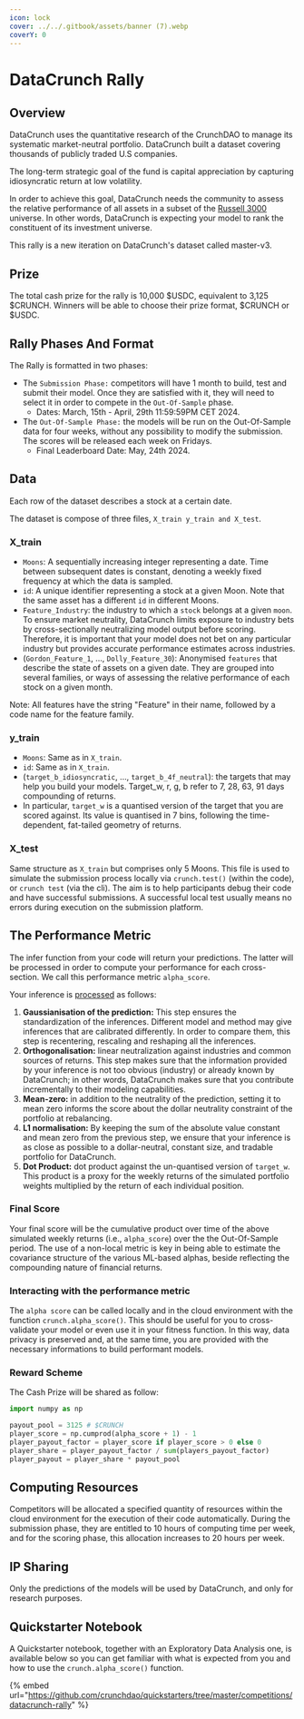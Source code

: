 ```yaml
---
icon: lock
cover: ../../.gitbook/assets/banner (7).webp
coverY: 0
---
```


# DataCrunch Rally

## Overview

DataCrunch uses the quantitative research of the CrunchDAO to manage its systematic market-neutral portfolio. DataCrunch built a dataset covering thousands of publicly traded U.S companies.

The long-term strategic goal of the fund is capital appreciation by capturing idiosyncratic return at low volatility.

In order to achieve this goal, DataCrunch needs the community to assess the relative performance of all assets in a subset of the [Russell 3000](https://www.investopedia.com/terms/r/russell_3000.asp) universe. In other words, DataCrunch is expecting your model to rank the constituent of its investment universe.

This rally is a new iteration on DataCrunch's dataset called master-v3.

## Prize

The total cash prize for the rally is 10,000 $USDC, equivalent to 3,125 $CRUNCH. Winners will be able to choose their prize format, $CRUNCH or $USDC.&#x20;

## Rally Phases And Format

The Rally is formatted in two phases:

* The `Submission Phase:` competitors will have 1 month to build, test and submit their model. Once they are satisfied with it, they will need to select it in order to compete in the `Out-Of-Sample` phase.
  * Dates: March, 15th - April, 29th 11:59:59PM CET 2024.
* The `Out-Of-Sample Phase:` the models will be run on the Out-Of-Sample data for four weeks, without any possibility to modify the submission. The scores will be released each week on Fridays.
  * Final Leaderboard Date: May, 24th 2024.

## Data

Each row of the dataset describes a stock at a certain date.

The dataset is compose of three files, `X_train y_train and X_test`.

### X\_train

* `Moons`: A sequentially increasing integer representing a date. Time between subsequent dates is constant, denoting a weekly fixed frequency at which the data is sampled.
* `id`: A unique identifier representing a stock at a given Moon. Note that the same asset has a different `id` in different Moons.
* `Feature_Industry`: the industry to which a `stock` belongs at a given `moon`. To ensure market neutrality, DataCrunch limits exposure to industry bets by cross-sectionally neutralizing model output before scoring. Therefore, it is important that your model does not bet on any particular industry but provides accurate performance estimates across industries.
* (`Gordon_Feature_1`, …, `Dolly_Feature_30`): Anonymised `features` that describe the state of assets on a given date. They are grouped into several families, or ways of assessing the relative performance of each stock on a given month.

Note: All features have the string "Feature" in their name, followed by a code name for the feature family.

### y\_train

* `Moons`: Same as in `X_train`.
* `id`: Same as in `X_train`.
* (`target_b_idiosyncratic`, …, `target_b_4f_neutral`): the targets that may help you build your models. Target\_w, r, g, b refer to 7, 28, 63, 91 days compounding of returns.&#x20;
* In particular, `target_w`  is a quantised version of the target that you are scored against. Its value is quantised in 7 bins, following the time-dependent, fat-tailed geometry of returns.

### X\_test

Same structure as `X_train` but comprises only 5 Moons. This file is used to simulate the submission process locally via `crunch.test()` (within the code), or `crunch test` (via the cli). The aim is to help participants debug their code and have successful submissions. A successful local test usually means no errors during execution on the submission platform.

## The Performance Metric

The infer function from your code will return your predictions. The latter will be processed in order to compute your performance for each cross-section. We call this performance metric `alpha_score`.

Your inference is [processed](https://github.com/crunchdao/crunch-cli/blob/main/crunch/vendor/datacrunch.py#L18) as follows:

1. **Gaussianisation of the prediction:** This step ensures the standardization of the inferences. Different model and method may give inferences that are calibrated differently. In order to compare them, this step is recentering, rescaling and reshaping all the inferences.
2. **Orthogonalisation:** linear neutralization against industries and common sources of returns. This step makes sure that the information provided by your inference is not too obvious (industry) or already known by DataCrunch; in other words, DataCrunch makes sure that you contribute incrementally to their modeling capabilities.
3. **Mean-zero:** in addition to the neutrality of the prediction, setting it to mean zero informs the score about the dollar neutrality constraint of the portfolio at rebalancing.&#x20;
4. **L1 normalisation:** By keeping the sum of the absolute value constant and mean zero from the previous step, we ensure that your inference is as close as possible to a dollar-neutral, constant size, and tradable portfolio for DataCrunch.
5. **Dot Product:** dot product against the un-quantised version of `target_w`. This product is a proxy for the weekly returns of the simulated portfolio weights multiplied by the return of each individual position.

### Final Score

Your final score will be the cumulative product over time of the above simulated weekly returns (i.e., `alpha_score`) over the the Out-Of-Sample period.  The use of a non-local metric is key in being able to estimate the covariance structure of the various ML-based alphas, beside reflecting the compounding nature of financial returns.

### Interacting with the performance metric

The `alpha score` can be called locally and in the cloud environment with the function `crunch.alpha_score()`. This should be useful for you to cross-validate your model or even use it in your fitness function. In this way, data privacy is preserved and, at the same time, you are provided with the necessary informations to build performant models.

### Reward Scheme

The Cash Prize will be shared as follow:

```python
import numpy as np

payout_pool = 3125 # $CRUNCH
player_score = np.cumprod(alpha_score + 1) - 1
player_payout_factor = player_score if player_score > 0 else 0
player_share = player_payout_factor / sum(players_payout_factor)
player_payout = player_share * payout_pool
```

## Computing Resources

Competitors will be allocated a specified quantity of resources within the cloud environment for the execution of their code automatically. During the submission phase, they are entitled to 10 hours of computing time per week, and for the scoring phase, this allocation increases to 20 hours per week.

## IP Sharing

Only the predictions of the models will be used by DataCrunch, and only for research purposes.

## Quickstarter Notebook

A Quickstarter notebook, together with an Exploratory Data Analysis one, is available below so you can get familiar with what is expected from you and how to use the `crunch.alpha_score()` function.

{% embed url="https://github.com/crunchdao/quickstarters/tree/master/competitions/datacrunch-rally" %}

##
